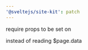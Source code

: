 ```yaml
---
'@sveltejs/site-kit': patch
---
```


require props to be set on <Nav> instead of reading $page.data
